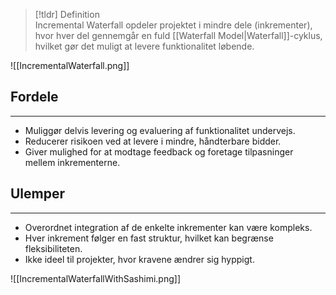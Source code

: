 
>[!tldr] Definition  
Incremental Waterfall opdeler projektet i mindre dele (inkrementer), hvor hver del gennemgår en fuld [[Waterfall Model|Waterfall]]-cyklus, hvilket gør det muligt at levere funktionalitet løbende.

![[IncrementalWaterfall.png]]
## Fordele
---
- Muliggør delvis levering og evaluering af funktionalitet undervejs.
- Reducerer risikoen ved at levere i mindre, håndterbare bidder.
- Giver mulighed for at modtage feedback og foretage tilpasninger mellem inkrementerne.

## Ulemper
---
- Overordnet integration af de enkelte inkrementer kan være kompleks.
- Hver inkrement følger en fast struktur, hvilket kan begrænse fleksibiliteten.
- Ikke ideel til projekter, hvor kravene ændrer sig hyppigt.

![[IncrementalWaterfallWithSashimi.png]]